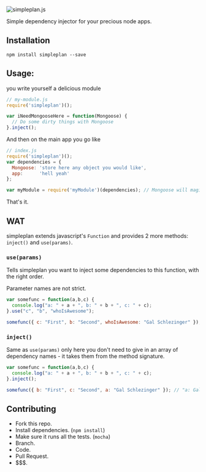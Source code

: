 ![simpleplan.js](http://cl.ly/image/0n2w001f3p0X/logo.png)

Simple dependency injector for your precious node apps.

Installation
------------
`npm install simpleplan --save`

Usage:
------
you write yourself a delicious module

```js
// my-module.js
require('simpleplan')();

var iNeedMongooseHere = function(Mongoose) {
  // Do some dirty things with Mongoose
}.inject();
```

And then on the main app you go like

```js
// index.js
require('simpleplan')();
var dependencies = {
  Mongoose: 'store here any object you would like',
  app:      'hell yeah'
};

var myModule = require('myModule')(dependencies); // Mongoose will magically be injected into the function. wow. I know.
```

That's it.

WAT
---
simpleplan extends javascript's `Function` and provides 2 more methods: `inject()` and `use(params)`.

### `use(params)`
Tells simpleplan you want to inject some dependencies to this function, with the right order.

Parameter names are not strict.
```js
var somefunc = function(a,b,c) {
  console.log("a: " + a + ", b: " + b + ", c: " + c);
}.use("c", "b", "whoIsAwesome");

somefunc({ c: "First", b: "Second", whoIsAwesome: "Gal Schlezinger" }); // "a: First, b: Second, c: Gal Schlezinger"
```

### `inject()`
Same as `use(params)` only here you don't need to give in an array of dependency names - it takes them from the method signature.

```js
var somefunc = function(a,b,c) {
  console.log("a: " + a + ", b: " + b + ", c: " + c);
}.inject();

somefunc({ b: "First", c: "Second", a: "Gal Schlezinger" }); // "a: Gal Schlezinger, b: First, c: Second"
```

Contributing
------------
- Fork this repo.
- Install dependencies. (`npm install`)
- Make sure it runs all the tests. (`mocha`)
- Branch.
- Code.
- Pull Request.
- $$$.

